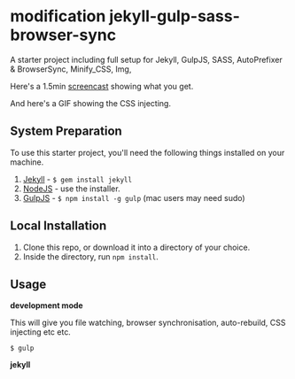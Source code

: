 modification jekyll-gulp-sass-browser-sync
=============================

A starter project including full setup for Jekyll, GulpJS, SASS, AutoPrefixer &amp; BrowserSync, Minify_CSS, Img,

Here's a 1.5min [screencast](http://quick.as/pvrslgx) showing what you get.

And here's a GIF showing the CSS injecting.



## System Preparation

To use this starter project, you'll need the following things installed on your machine.

1. [Jekyll](http://jekyllrb.com/) - `$ gem install jekyll`
2. [NodeJS](http://nodejs.org) - use the installer.
3. [GulpJS](https://github.com/gulpjs/gulp) - `$ npm install -g gulp` (mac users may need sudo)

## Local Installation

1. Clone this repo, or download it into a directory of your choice.
2. Inside the directory, run `npm install`.

## Usage

**development mode**

This will give you file watching, browser synchronisation, auto-rebuild, CSS injecting etc etc.

```shell
$ gulp
```

**jekyll**
